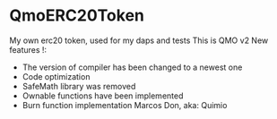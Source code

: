 # QmoERC20Token
My own erc20 token, used for my daps and tests
This is QMO v2
New features !:
- The version of compiler has been changed to a newest one
- Code optimization
- SafeMath library was removed
- Ownable functions have been implemented
- Burn function implementation
Marcos Don, aka: Quimio
